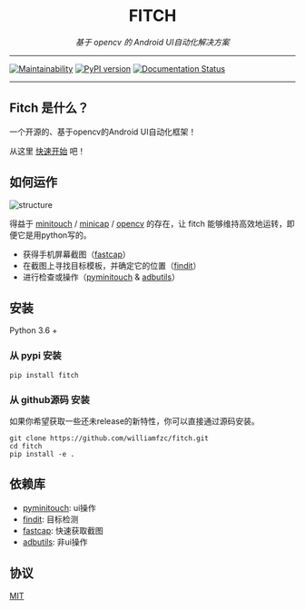 <h1 align="center">FITCH</h1>
<p align="center">
    <em>基于 opencv 的 Android UI自动化解决方案</em>
</p>

---

[![Maintainability](https://api.codeclimate.com/v1/badges/de3e2f35842f80a26ed3/maintainability)](https://codeclimate.com/github/williamfzc/fitch/maintainability)
[![PyPI version](https://badge.fury.io/py/fitch.svg)](https://badge.fury.io/py/fitch)
[![Documentation Status](https://readthedocs.org/projects/fitch/badge/?version=latest)](https://fitch.readthedocs.io/en/latest/?badge=latest)

---

## Fitch 是什么？

一个开源的、基于opencv的Android UI自动化框架！

从这里 [快速开始](https://williamfzc.github.io/fitch/#/) 吧！

## 如何运作

![structure](docs/pics/structure.svg)

得益于 [minitouch](https://github.com/openstf/minitouch) / [minicap](https://github.com/openstf/minicap) / [opencv](https://github.com/skvark/opencv-python) 的存在，让 fitch 能够维持高效地运转，即便它是用python写的。

- 获得手机屏幕截图（[fastcap](https://github.com/williamfzc/fastcap)）
- 在截图上寻找目标模板，并确定它的位置（[findit](https://github.com/williamfzc/findit)）
- 进行检查或操作（[pyminitouch](https://github.com/williamfzc/pyminitouch) & [adbutils](https://github.com/openatx/adbutils)）

## 安装

Python 3.6 +

### 从 pypi 安装

```shell
pip install fitch
```

### 从 github源码 安装

如果你希望获取一些还未release的新特性，你可以直接通过源码安装。

```shell
git clone https://github.com/williamfzc/fitch.git
cd fitch
pip install -e .
```

## 依赖库

- [pyminitouch](https://github.com/williamfzc/pyminitouch): ui操作
- [findit](https://github.com/williamfzc/findit): 目标检测
- [fastcap](https://github.com/williamfzc/fastcap): 快速获取截图
- [adbutils](https://github.com/openatx/adbutils): 非ui操作

## 协议

[MIT](LICENSE)
